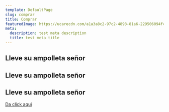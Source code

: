 ```yaml
---
template: DefaultPage
slug: comprar
title: Comprar
featuredImage: https://ucarecdn.com/a1a3a8c2-97c2-4893-81a6-229506094fc1/
meta:
  description: test meta description
  title: test meta title
---
```

## L﻿leve su ampolleta señor

## L﻿leve su ampolleta señor

## L﻿leve su ampolleta señor

[D﻿a click aqui](https://buy.stripe.com/8wMg1ub20ezX6vm000)